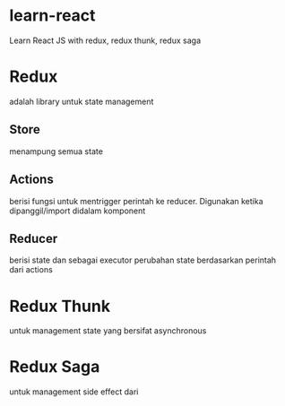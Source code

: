 # learn-react
Learn React JS with redux, redux thunk, redux saga

# Redux
adalah library untuk state management

## Store
menampung semua state

## Actions
berisi fungsi untuk mentrigger perintah ke reducer. Digunakan ketika dipanggil/import didalam komponent

## Reducer
berisi state dan sebagai executor perubahan state berdasarkan perintah dari actions

# Redux Thunk
untuk management state yang bersifat asynchronous

# Redux Saga
untuk management side effect dari